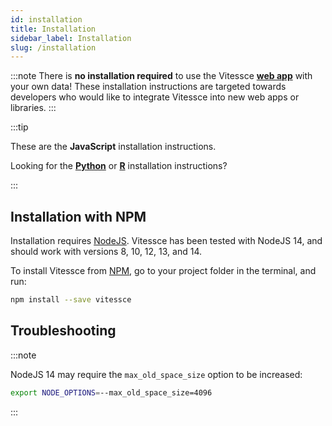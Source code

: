 ```yaml
---
id: installation
title: Installation
sidebar_label: Installation
slug: /installation
---
```


:::note
There is **no installation required** to use the Vitessce [**web app**](/app/index.html) with your own data!
These installation instructions are targeted towards developers who would like to integrate Vitessce into new web apps or libraries. 
:::

:::tip

These are the **JavaScript** installation instructions.

Looking for the [**Python**](https://vitessce.github.io/vitessce-python/getting_started.html#installation) or [**R**](https://vitessce.github.io/vitessce-r/#installation) installation instructions?

:::

## Installation with NPM

Installation requires [NodeJS](https://nodejs.org/). Vitessce has been tested with NodeJS 14, and should work with versions 8, 10, 12, 13, and 14.

To install Vitessce from [NPM](https://www.npmjs.com/package/vitessce), go to your project folder in the terminal, and run:

```sh
npm install --save vitessce
```

## Troubleshooting

:::note

NodeJS 14 may require the `max_old_space_size` option to be increased:
```sh
export NODE_OPTIONS=--max_old_space_size=4096
```

:::
